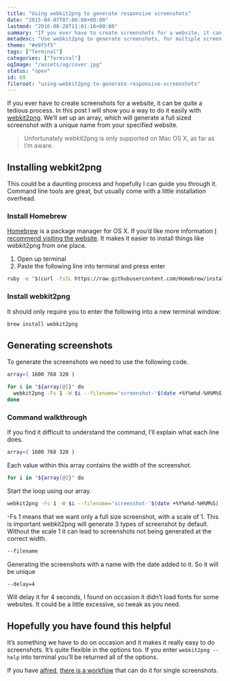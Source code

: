 ```yaml
---
title: "Using webkit2png to generate responsive screenshots"
date: "2015-04-07T07:00:00+00:00"
lastmod: "2016-08-28T11:01:16+00:00"
summary: "If you ever have to create screenshots for a website, it can be quite a tedious process. In this post I will show you a way to do it easily with webkit2png. We’ll set up an array, which will generate a full sized screenshot with a unique name from your specified website."
metadesc: "Use webkit2png to generate screenshots, for multiple screen widths. This method makes it much easier and less time consuming, for your responsive website."
theme: "#e9f5f5"
tags: ["Terminal"]
categories: ["Terminal"]
ogImage: "/assets/og/cover.jpg"
status: "open"
id: 69
fileroot: "using-webkit2png-to-generate-responsive-screenshots"
---
```


If you ever have to create screenshots for a website, it can be quite a tedious process. In this post I will show you a way to do it easily with [webkit2png](http://www.paulhammond.org/webkit2png/). We’ll set up an array, which will generate a full sized screenshot with a unique name from your specified website.

> Unfortunately webkit2png is only supported on Mac OS X, as far as I’m aware.

## Installing webkit2png
This could be a daunting process and hopefully I can guide you through it. Command line tools are great, but usually come with a little installation overhead.

### Install Homebrew
[Homebrew](http://brew.sh/) is a package manager for OS X. If you’d like more information [I recommend visiting the website](http://brew.sh). It makes it easier to install things like webkit2png from one place.

1. Open up terminal
2. Paste the following line into terminal and press enter

```bash
ruby -e "$(curl -fsSL https://raw.githubusercontent.com/Homebrew/install/master/install)"
```

### Install webkit2png
It should only require you to enter the following into a new terminal window:

```bash
brew install webkit2png
```

## Generating screenshots
To generate the screenshots we need to use the following code.

```bash
array=( 1600 768 320 )

for i in "${array[@]}" do
  webkit2png -Fs 1 -W $i --filename='screenshot-'$(date +%Y%m%d-%H%M%S) --delay=4 "http://iamsteve.me"
done
```

### Command walkthrough
If you find it difficult to understand the command, I’ll explain what each line does.

```bash
array=( 1600 768 320 )
```
Each value within this array contains the width of the screenshot.

```bash
for i in "${array[@]}" do
```
Start the loop using our array.

```bash
webkit2png -Fs 1 -W $i --filename='screenshot-'$(date +%Y%m%d-%H%M%S) --delay=4 "http://iamsteve.me"
```
-Fs 1 means that we want only a full size screenshot, with a scale of 1. This is important webkit2png will generate 3 types of screenshot by default. Without the scale 1 it can lead to screenshots not being generated at the correct width.

```bash
--filename
```
Generating the screenshots with a name with the date added to it. So it will be unique

```bash
--delay=4
```
Will delay it for 4 seconds, I found on occasion it didn’t load fonts for some websites. It could be a little excessive, so tweak as you need.

## Hopefully you have found this helpful
It’s something we have to do on occasion and it makes it really easy to do screenshots. It’s quite flexible in the options too. If you enter `webkit2png --help` into terminal you’ll be returned all of the options.

If you have [alfred](http://alfredapp.com), [there is a workflow](http://www.alfredforum.com/topic/2062-scrennshot-of-web-pages/) that can do it for single screenshots.
